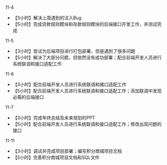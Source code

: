 11-4

- 【3小时】解决上周遇到的注入Bug
- 【5小时】完成贷款规则模块和存款规则模块的后端接口开发工作，并测试完成

11-5

- 【3小时】尝试为后端项目进行打包部署，但是遇到了很多问题
- 【5小时】解决了大部分问题，但依然没有成功部署；配合前端开发人员进行系统联调和接口适配工作

11-6

- 【3小时】配合前端开发人员进行系统联调和接口适配工作
- 【5小时】配合前端开发人员进行系统联调和接口适配工作；添加联调中发现必需的后端接口

11-7

- 【3小时】完成年终总结及未来规划的PPT
- 【5小时】配合前端开发人员进行系统联调和接口适配工作；修改出现问题的接口

11-11

- 【3小时】调试并完成项目部署；编写积分商城项目文档
- 【5小时】完善积分商城项目文档和SQL文件

